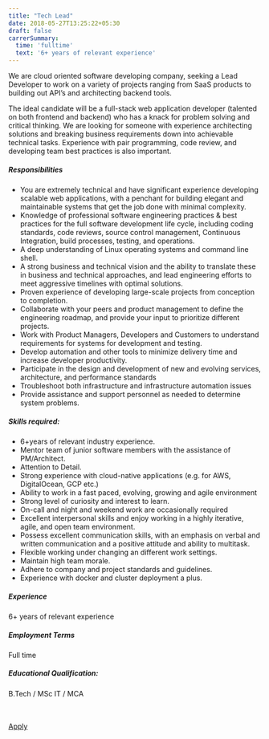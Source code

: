 ```yaml
---
title: "Tech Lead"
date: 2018-05-27T13:25:22+05:30
draft: false
carrerSummary:
  time: 'fulltime'
  text: '6+ years of relevant experience'
---
```


<div class="col-md-8 col-sm-12">
  <p>
    We are cloud oriented software developing company, seeking a Lead Developer to work on a variety of projects ranging from SaaS products to building out API’s and architecting backend tools.
  </p>
  <p>
    The ideal candidate will be a full-stack web application developer (talented on both frontend and backend) who has a knack for problem solving and critical thinking. We are looking for someone with experience architecting solutions and breaking business requirements down into achievable technical tasks. Experience with pair programming, code review, and developing team best practices is also important.
  </p>
  <div class="text-block">
    <h5>Responsibilities</h5>
    <ul class="bullets">
      <li>You are extremely technical and have significant experience developing scalable web applications, with a penchant for building elegant and maintainable systems that get the job done with minimal complexity.</li>
      <li>Knowledge of professional software engineering practices & best practices for the full software development life cycle, including coding standards, code reviews, source control management,  Continuous Integration, build processes, testing, and operations.</li>
      <li>A deep understanding of Linux operating systems and command line shell.</li>
      <li>A strong business and technical vision and the ability to translate these in business and technical approaches, and lead engineering efforts to meet aggressive timelines with optimal solutions.</li>
      <li>Proven experience of developing large-scale projects from conception to completion.</li>
      <li>Collaborate with your peers and product management to define the engineering roadmap, and provide your input to prioritize different projects.</li>
      <li>Work with Product Managers, Developers and Customers to understand requirements for systems for development and testing.</li>
      <li>Develop automation and other tools to minimize delivery time and increase developer productivity.</li>
      <li>Participate in the design and development of new and evolving services, architecture, and performance standards</li>
      <li>Troubleshoot both infrastructure and infrastructure automation issues</li>
      <li>Provide assistance and support personnel as needed to determine system problems.</li>
    </ul>
  </div>
  <div class="text-block">
    <h5>Skills required:</h5>
    <ul class="bullets">
      <li>6+years of relevant industry experience.</li>
      <li>Mentor team of junior software members with the assistance of PM/Architect.</li>
      <li>Attention to Detail.</li>
      <li>Strong experience with cloud-native applications (e.g. for AWS, DigitalOcean, GCP etc.)</li>
      <li>Ability to work in a fast paced, evolving, growing and agile environment</li>
      <li>Strong level of curiosity and interest to learn.</li>
      <li>On-call and night and weekend work are occasionally required</li>
      <li>Excellent interpersonal skills and enjoy working in a highly iterative, agile, and open team environment.</li>
      <li>Possess excellent communication skills, with an emphasis on verbal and written communication and a positive attitude and ability to multitask.</li>
      <li>Flexible working under changing an different work settings.</li>
      <li>Maintain high team morale.</li>
      <li>Adhere to company and project standards and guidelines.</li>
      <li>Experience with docker and cluster deployment a plus.</li>
    </ul>
  </div>
</div>
<div class="col-md-offset-1 col-md-3 col-sm-12">
  <div class="text-block">
    <h5>Experience</h5>
    <p>
      6+ years of relevant experience
    </p>
  </div>
  <div class="text-block">
    <h5>Employment Terms</h5>
    <p>
      Full time
    </p>
  </div>
  <div class="text-block">
    <h5>Educational Qualification:</h5>
    <p>
      B.Tech / MSc IT / MCA
    </p>
  </div>
</div>
<div class="col-lg-12">
  <br><br>
  <div class="text-block">
    <a class="btn btn--primary type--uppercase" target="_blank" rel="noopener" href="mailto:careers@improwised.com?subject=Apply for tech lead">
    <span class="btn__text">
      Apply
    </span>
    </a>
  </div>
</div>

